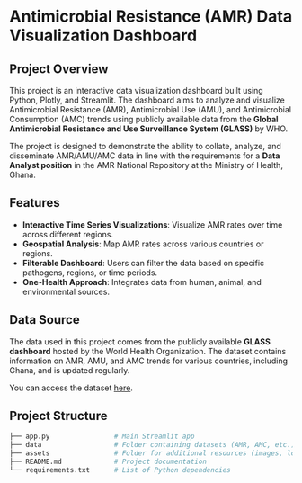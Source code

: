 # Antimicrobial Resistance (AMR) Data Visualization Dashboard

## Project Overview
This project is an interactive data visualization dashboard built using Python, Plotly, and Streamlit. The dashboard aims to analyze and visualize Antimicrobial Resistance (AMR), Antimicrobial Use (AMU), and Antimicrobial Consumption (AMC) trends using publicly available data from the **Global Antimicrobial Resistance and Use Surveillance System (GLASS)** by WHO.

The project is designed to demonstrate the ability to collate, analyze, and disseminate AMR/AMU/AMC data in line with the requirements for a **Data Analyst position** in the AMR National Repository at the Ministry of Health, Ghana.

## Features
- **Interactive Time Series Visualizations**: Visualize AMR rates over time across different regions.
- **Geospatial Analysis**: Map AMR rates across various countries or regions.
- **Filterable Dashboard**: Users can filter the data based on specific pathogens, regions, or time periods.
- **One-Health Approach**: Integrates data from human, animal, and environmental sources.

## Data Source
The data used in this project comes from the publicly available **GLASS dashboard** hosted by the World Health Organization. The dataset contains information on AMR, AMU, and AMC trends for various countries, including Ghana, and is updated regularly.

You can access the dataset [here](https://data.afro.who.int/en_GB/dataset/global-antimicrobial-resistance-and-use-surveillance-system-glass-dashboard).

## Project Structure
```bash
├── app.py                # Main Streamlit app
├── data                  # Folder containing datasets (AMR, AMC, etc.)
├── assets                # Folder for additional resources (images, logos)
├── README.md             # Project documentation
└── requirements.txt      # List of Python dependencies
